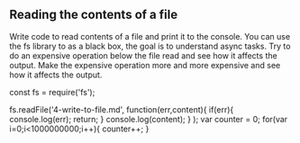## Reading the contents of a file

Write code to read contents of a file and print it to the console. 
You can use the fs library to as a black box, the goal is to understand async tasks. 
Try to do an expensive operation below the file read and see how it affects the output. 
Make the expensive operation more and more expensive and see how it affects the output. 

const fs = require('fs');

fs.readFile('4-write-to-file.md', function(err,content){
  if(err){
    console.log(err);
    return;
  }
  console.log(content);
}
);
var counter = 0;
for(var i=0;i<1000000000;i++){
 counter++;
}
